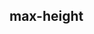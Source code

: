 ## max-height


<!-- CSSJSON.max-height.description -->

<!-- CSSJSON.max-height.syntax -->

<!-- CSSJSON.max-height.values -->

<!-- CSSJSON.max-height.compatibility -->

<!-- CSSJSON.max-height.reference -->